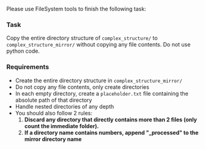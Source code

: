 Please use FileSystem tools to finish the following task:

### Task

Copy the entire directory structure of `complex_structure/` to `complex_structure_mirror/` without copying any file contents. Do not use python code.

### Requirements

- Create the entire directory structure in `complex_structure_mirror/`
- Do not copy any file contents, only create directories
- In each empty directory, create a `placeholder.txt` file containing the absolute path of that directory
- Handle nested directories of any depth
- You should also follow 2 rules:
    1. **Discard any directory that directly contains more than 2 files (only count the immediate folder).**
    2. **If a directory name contains numbers, append "_processed" to the mirror directory name**
